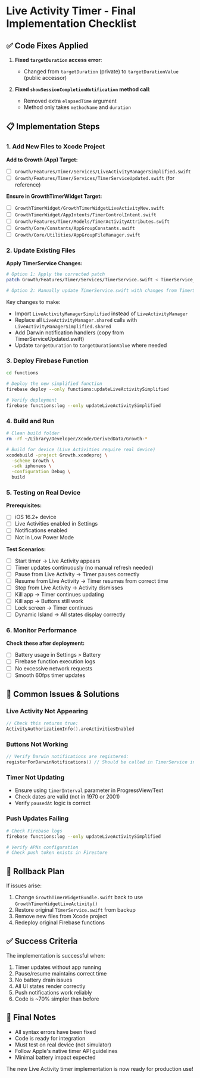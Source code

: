 # Live Activity Timer - Final Implementation Checklist

## ✅ Code Fixes Applied

1. **Fixed `targetDuration` access error**:
   - Changed from `targetDuration` (private) to `targetDurationValue` (public accessor)
   
2. **Fixed `showSessionCompletionNotification` method call**:
   - Removed extra `elapsedTime` argument
   - Method only takes `methodName` and `duration`

## 📋 Implementation Steps

### 1. Add New Files to Xcode Project

**Add to Growth (App) Target:**
- [ ] `Growth/Features/Timer/Services/LiveActivityManagerSimplified.swift`
- [ ] `Growth/Features/Timer/Services/TimerServiceUpdated.swift` (for reference)

**Ensure in GrowthTimerWidget Target:**
- [ ] `GrowthTimerWidget/GrowthTimerWidgetLiveActivityNew.swift`
- [ ] `GrowthTimerWidget/AppIntents/TimerControlIntent.swift`
- [ ] `Growth/Features/Timer/Models/TimerActivityAttributes.swift`
- [ ] `Growth/Core/Constants/AppGroupConstants.swift`
- [ ] `Growth/Core/Utilities/AppGroupFileManager.swift`

### 2. Update Existing Files

**Apply TimerService Changes:**
```bash
# Option 1: Apply the corrected patch
patch Growth/Features/Timer/Services/TimerService.swift < TimerService_LiveActivity_Update.patch

# Option 2: Manually update TimerService.swift with changes from TimerServiceUpdated.swift
```

Key changes to make:
- Import `LiveActivityManagerSimplified` instead of `LiveActivityManager`
- Replace all `LiveActivityManager.shared` calls with `LiveActivityManagerSimplified.shared`
- Add Darwin notification handlers (copy from TimerServiceUpdated.swift)
- Update `targetDuration` to `targetDurationValue` where needed

### 3. Deploy Firebase Function

```bash
cd functions

# Deploy the new simplified function
firebase deploy --only functions:updateLiveActivitySimplified

# Verify deployment
firebase functions:log --only updateLiveActivitySimplified
```

### 4. Build and Run

```bash
# Clean build folder
rm -rf ~/Library/Developer/Xcode/DerivedData/Growth-*

# Build for device (Live Activities require real device)
xcodebuild -project Growth.xcodeproj \
  -scheme Growth \
  -sdk iphoneos \
  -configuration Debug \
  build
```

### 5. Testing on Real Device

**Prerequisites:**
- [ ] iOS 16.2+ device
- [ ] Live Activities enabled in Settings
- [ ] Notifications enabled
- [ ] Not in Low Power Mode

**Test Scenarios:**
- [ ] Start timer → Live Activity appears
- [ ] Timer updates continuously (no manual refresh needed)
- [ ] Pause from Live Activity → Timer pauses correctly
- [ ] Resume from Live Activity → Timer resumes from correct time
- [ ] Stop from Live Activity → Activity dismisses
- [ ] Kill app → Timer continues updating
- [ ] Kill app → Buttons still work
- [ ] Lock screen → Timer continues
- [ ] Dynamic Island → All states display correctly

### 6. Monitor Performance

**Check these after deployment:**
- [ ] Battery usage in Settings > Battery
- [ ] Firebase function execution logs
- [ ] No excessive network requests
- [ ] Smooth 60fps timer updates

## 🚨 Common Issues & Solutions

### Live Activity Not Appearing
```swift
// Check this returns true:
ActivityAuthorizationInfo().areActivitiesEnabled
```

### Buttons Not Working
```swift
// Verify Darwin notifications are registered:
registerForDarwinNotifications() // Should be called in TimerService init
```

### Timer Not Updating
- Ensure using `timerInterval` parameter in ProgressView/Text
- Check dates are valid (not in 1970 or 2001)
- Verify `pausedAt` logic is correct

### Push Updates Failing
```bash
# Check Firebase logs
firebase functions:log --only updateLiveActivitySimplified

# Verify APNs configuration
# Check push token exists in Firestore
```

## 📱 Rollback Plan

If issues arise:
1. Change `GrowthTimerWidgetBundle.swift` back to use `GrowthTimerWidgetLiveActivity()`
2. Restore original `TimerService.swift` from backup
3. Remove new files from Xcode project
4. Redeploy original Firebase functions

## ✅ Success Criteria

The implementation is successful when:
1. Timer updates without app running
2. Pause/resume maintains correct time
3. No battery drain issues
4. All UI states render correctly
5. Push notifications work reliably
6. Code is ~70% simpler than before

## 🎉 Final Notes

- All syntax errors have been fixed
- Code is ready for integration
- Must test on real device (not simulator)
- Follow Apple's native timer API guidelines
- Minimal battery impact expected

The new Live Activity timer implementation is now ready for production use!